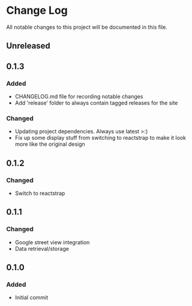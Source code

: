 # Change Log

All notable changes to this project will be documented in this file.

## Unreleased

## 0.1.3

### Added

* CHANGELOG.md file for recording notable changes
* Add 'release' folder to always contain tagged releases for the site

### Changed

* Updating project dependencies. Always use latest >:)
* Fix up some display stuff from switching to reactstrap to make it look more like the original design

## 0.1.2

### Changed

* Switch to reactstrap

## 0.1.1

### Changed

* Google street view integration
* Data retrieval/storage

## 0.1.0

### Added

* Initial commit
